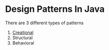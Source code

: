 # Design Patterns In Java

There are 3 different types of patterns

1. [Creational](documents/creational/creational.md)
2. Structural
3. Behavioral